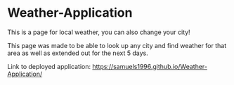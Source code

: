 # Weather-Application
This is a page for local weather, you can also change your city!


This page was made to be able to look up any city and find weather for that area as well as extended out for the next 5 days.

Link to deployed application: https://samuels1996.github.io/Weather-Application/
